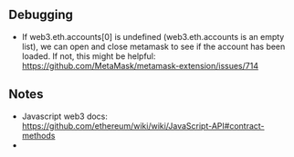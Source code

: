 ## Debugging
* If web3.eth.accounts[0] is undefined (web3.eth.accounts is an empty list), we can open and close metamask to see if the account has been loaded. If not, this might be helpful: https://github.com/MetaMask/metamask-extension/issues/714


## Notes
* Javascript web3 docs: https://github.com/ethereum/wiki/wiki/JavaScript-API#contract-methods
* 